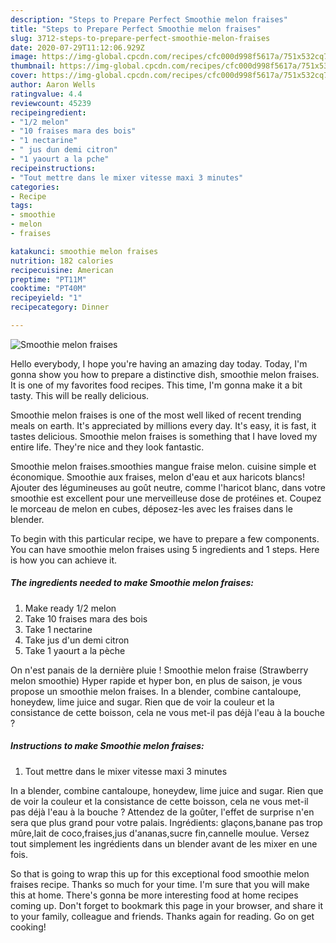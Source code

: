 ```yaml
---
description: "Steps to Prepare Perfect Smoothie melon fraises"
title: "Steps to Prepare Perfect Smoothie melon fraises"
slug: 3712-steps-to-prepare-perfect-smoothie-melon-fraises
date: 2020-07-29T11:12:06.929Z
image: https://img-global.cpcdn.com/recipes/cfc000d998f5617a/751x532cq70/smoothie-melon-fraises-photo-principale-de-la-recette.jpg
thumbnail: https://img-global.cpcdn.com/recipes/cfc000d998f5617a/751x532cq70/smoothie-melon-fraises-photo-principale-de-la-recette.jpg
cover: https://img-global.cpcdn.com/recipes/cfc000d998f5617a/751x532cq70/smoothie-melon-fraises-photo-principale-de-la-recette.jpg
author: Aaron Wells
ratingvalue: 4.4
reviewcount: 45239
recipeingredient:
- "1/2 melon"
- "10 fraises mara des bois"
- "1 nectarine"
- " jus dun demi citron"
- "1 yaourt a la pche"
recipeinstructions:
- "Tout mettre dans le mixer vitesse maxi 3 minutes"
categories:
- Recipe
tags:
- smoothie
- melon
- fraises

katakunci: smoothie melon fraises 
nutrition: 182 calories
recipecuisine: American
preptime: "PT11M"
cooktime: "PT40M"
recipeyield: "1"
recipecategory: Dinner

---
```



![Smoothie melon fraises](https://img-global.cpcdn.com/recipes/cfc000d998f5617a/751x532cq70/smoothie-melon-fraises-photo-principale-de-la-recette.jpg)

Hello everybody, I hope you're having an amazing day today. Today, I'm gonna show you how to prepare a distinctive dish, smoothie melon fraises. It is one of my favorites food recipes. This time, I'm gonna make it a bit tasty. This will be really delicious.

Smoothie melon fraises is one of the most well liked of recent trending meals on earth. It's appreciated by millions every day. It's easy, it is fast, it tastes delicious. Smoothie melon fraises is something that I have loved my entire life. They're nice and they look fantastic.

Smoothie melon fraises.smoothies mangue fraise melon. cuisine simple et économique. Smoothie aux fraises, melon d&#39;eau et aux haricots blancs! Ajouter des légumineuses au goût neutre, comme l&#39;haricot blanc, dans votre smoothie est excellent pour une merveilleuse dose de protéines et. Coupez le morceau de melon en cubes, déposez-les avec les fraises dans le blender.


To begin with this particular recipe, we have to prepare a few components. You can have smoothie melon fraises using 5 ingredients and 1 steps. Here is how you can achieve it.

<!--inarticleads1-->

##### The ingredients needed to make Smoothie melon fraises:

1. Make ready 1/2 melon
1. Take 10 fraises mara des bois
1. Take 1 nectarine
1. Take  jus d&#39;un demi citron
1. Take 1 yaourt a la pèche


On n&#39;est panais de la dernière pluie ! Smoothie melon fraise (Strawberry melon smoothie) Hyper rapide et hyper bon, en plus de saison, je vous propose un smoothie melon fraises. In a blender, combine cantaloupe, honeydew, lime juice and sugar. Rien que de voir la couleur et la consistance de cette boisson, cela ne vous met-il pas déjà l&#39;eau à la bouche ? 

<!--inarticleads2-->

##### Instructions to make Smoothie melon fraises:

1. Tout mettre dans le mixer vitesse maxi 3 minutes


In a blender, combine cantaloupe, honeydew, lime juice and sugar. Rien que de voir la couleur et la consistance de cette boisson, cela ne vous met-il pas déjà l&#39;eau à la bouche ? Attendez de la goûter, l&#39;effet de surprise n&#39;en sera que plus grand pour votre palais. Ingrédients: glaçons,banane pas trop mûre,lait de coco,fraises,jus d&#39;ananas,sucre fin,cannelle moulue. Versez tout simplement les ingrédients dans un blender avant de les mixer en une fois. 

So that is going to wrap this up for this exceptional food smoothie melon fraises recipe. Thanks so much for your time. I'm sure that you will make this at home. There's gonna be more interesting food at home recipes coming up. Don't forget to bookmark this page in your browser, and share it to your family, colleague and friends. Thanks again for reading. Go on get cooking!
